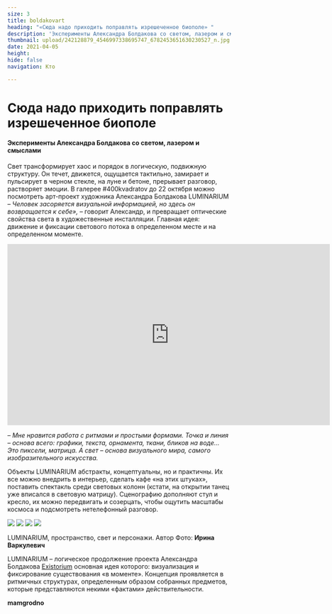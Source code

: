 ```yaml
---
size: 3
title: boldakovart
heading: "«Сюда надо приходить поправлять изрешеченное биополе» "
description: 'Эксперименты Александра Болдакова со светом, лазером и смыслами '
thumbnail: upload/242128879_4546997338695747_6782453651630230527_n.jpg
date: 2021-04-05
height: 
hide: false
navigation: Кто

---
```

# **Сюда надо приходить поправлять изрешеченное биополе**

#### Эксперименты Александра Болдакова со светом, лазером и смыслами

Свет трансформирует хаос и порядок в логическую, подвижную структуру. Он течет, движется, ощущается тактильно, замирает и пульсирует в черном стекле, на луне и бетоне, прерывает разговор, растворяет эмоции. В галерее #400kvadratov до 22 октября можно посмотреть арт-проект художника Александра Болдакова LUMINARIUM 
_– Человек засоряется визуальной информацией, но здесь он возвращается к себе»,_ – говорит Александр, и превращает оптические свойства света в художественные инсталляции. Главная идея: движение и фиксации светового потока в определенном месте и на определенном моменте.

<iframe width="727" height="409" src="https://www.youtube.com/embed/HXtfusv8A44" title="YouTube video player" frameborder="0" allow="accelerometer; autoplay; clipboard-write; encrypted-media; gyroscope; picture-in-picture" allowfullscreen></iframe>

_– Мне нравится работа с ритмами и простыми формами. Точка и линия – основа всего: графики, текста, орнамента, ткани, бликов на воде… Это пиксели, матрица.  А свет – основа визуального мира, самого изобразительного искусства._

Объекты LUMINARIUM абстракты, концептуальны, но и практичны. Их все можно внедрить в интерьер, сделать кафе «на этих штуках», поставить спектакль среди световых колонн (кстати, на открытии танец уже вписался в световую матрицу). 
Сценографию дополняют стул и кресло, их можно передвигать и созерцать, чтобы ощутить масштабы космоса и подсмотреть нетелефонный разговор.

<div class="gallery4">
<!-- Смените gallery2 на gallery3 или gallery4, цифра определяет количество картинок в одном ряду -->
<img src="https://i.imgur.com/H2S0opw.jpg">
<img src="https://i.imgur.com/BxFwvC2.jpg">
<img src="https://i.imgur.com/3k0NJ2D.jpg">
<img src="https://i.imgur.com/or0yn8E.jpg">
</div>

LUMINARIUM, пространство, свет и персонажи. Автор Фото: **Ирина Варкулевич**

LUMINARIUM – логическое продолжение проекта Александра Болдакова [Existorium](https://mamgrodno.netlify.app/projects/project7.html) основная идея которого: визуализация и фиксирование существования «в моменте». Концепция проявляется в ритмичных структурах, определенным образом собранных предметов, которые представляются некими «фактами» действительности.

**mamgrodno**